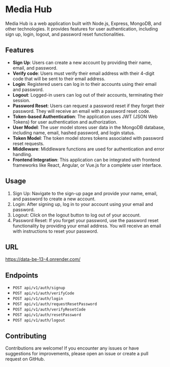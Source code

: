 # Media Hub

Media Hub is a web application built with Node.js, Express, MongoDB, and other technologies. It provides features for user authentication, including sign up, login, logout, and password reset functionalities.

## Features

- **Sign Up**: Users can create a new account by providing their name, email, and password.
- **Verify code**: Users must verify their email address with their 4-digit code that will be sent to their email address.
- **Login**: Registered users can log in to their accounts using their email and password.
- **Logout**: Logged-in users can log out of their accounts, terminating their session.
- **Password Reset**: Users can request a password reset if they forget their password. They will receive an email with a password reset code.
- **Token-based Authentication**: The application uses JWT (JSON Web Tokens) for user authentication and authorization.
- **User Model**: The user model stores user data in the MongoDB database, including name, email, hashed password, and login status.
- **Token Model**: The token model stores tokens associated with password reset requests.
- **Middleware**: Middleware functions are used for authentication and error handling.
- **Frontend Integration**: This application can be integrated with frontend frameworks like React, Angular, or Vue.js for a complete user interface.


## Usage

1. Sign Up: Navigate to the sign-up page and provide your name, email, and password to create a new account.
2. Login: After signing up, log in to your account using your email and password.
3. Logout: Click on the logout button to log out of your account.
4. Password Reset: If you forget your password, use the password reset functionality by providing your email address. You will receive an email with instructions to reset your password.

## URL 
https://data-be-13-4.onrender.com/

## Endpoints
- `POST api/v1/auth/signup`
- `POST api/v1/auth/verifyCode`
- `POST api/v1/auth/login`
- `POST api/v1/auth/requestResetPassword`
- `POST api/v1/auth/verifyResetCode`
- `POST api/v1/auth/resetPassword`
- `POST api/v1/auth/logout`

## Contributing

Contributions are welcome! If you encounter any issues or have suggestions for improvements, please open an issue or create a pull request on GitHub.